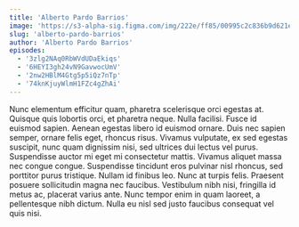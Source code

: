 ```yaml
---
title: 'Alberto Pardo Barrios'
image: 'https://s3-alpha-sig.figma.com/img/222e/ff85/00995c2c836b9d621e43d41174823e9f?Expires=1704067200&Signature=Kju57wiomMPMW6OzEMcLP-XcTOOBqHFNEQuPCe4qVHy-LjqaQIwNmN3ms~dhO6bVye4drrgGnO4pDDu2HAc6ZB7NgHxMzQ0eHEFH~ARFAyfNDYgnQ-6sc9te3raR3JRai7OWDR3klK1jrOJ8N4i9zKZ6w~t84ks2y23ZLZCXS-~MpEdckB0OgHDH3OK7He1cWaopQjmk0fAAkbFP4t6xWOaXRpYp~B6j2kkTnRmm97k8jF2MonU4GMp2SBJr-HmE3r02C5FObwdsl50YnDQj35PFHlWSRQPKap5u3R4TLkK7Bowe6mOZLRmX7qqjRz~HtEOzXSjXAkPvrypJrh9Sgg__&Key-Pair-Id=APKAQ4GOSFWCVNEHN3O4'
slug: 'alberto-pardo-barrios'
author: 'Alberto Pardo Barrios'
episodes:
  - '3zlg2NAq0RbWVdUDaEkiqs'
  - '6HEYI3gh24vN9GavwocUmV'
  - '2nw2HBlM4Gtg5p5iQz7nTp'
  - '74knKjuyWlmH1FZc4gZhAi'
---
```


Nunc elementum efficitur quam, pharetra scelerisque orci egestas at. Quisque quis lobortis orci, et pharetra neque. Nulla facilisi. Fusce id euismod sapien. Aenean egestas libero id euismod ornare. Duis nec sapien semper, ornare felis eget, rhoncus risus. Vivamus vulputate, ex sed egestas suscipit, nunc quam dignissim nisi, sed ultrices dui lectus vel purus. Suspendisse auctor mi eget mi consectetur mattis. Vivamus aliquet massa nec congue congue. Suspendisse tincidunt eros pulvinar nisl rhoncus, sed porttitor purus tristique. Nullam id finibus leo. Nunc at turpis felis. Praesent posuere sollicitudin magna nec faucibus. Vestibulum nibh nisi, fringilla id metus ac, placerat varius ante. Nunc tempor enim in quam laoreet, a pellentesque nibh dictum. Nulla eu nisl sed justo faucibus consequat vel quis nisi.
